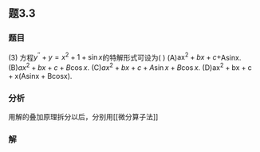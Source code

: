 ## 题3.3
### 题目
(3) 方程${y}^{\prime \prime } + y = {x}^{2} + 1 + \sin x$的特解形式可设为( )
(A)${\operatorname{ax}}^{2} + {bx} + c +$Asinx. 
(B)$a{x}^{2} + {bx} + c + B\cos x$.
(C)$a{x}^{2} + {bx} + c + A\sin x + B\cos x$. 
(D)${\mathrm{{ax}}}^{2} + \mathrm{{bx}} + \mathrm{c} + \mathrm{x}( {\mathrm{{Asinx}} + \mathrm{{Bcosx}}})$.
### 分析
用解的叠加原理拆分以后，分别用[[微分算子法]]
### 解
